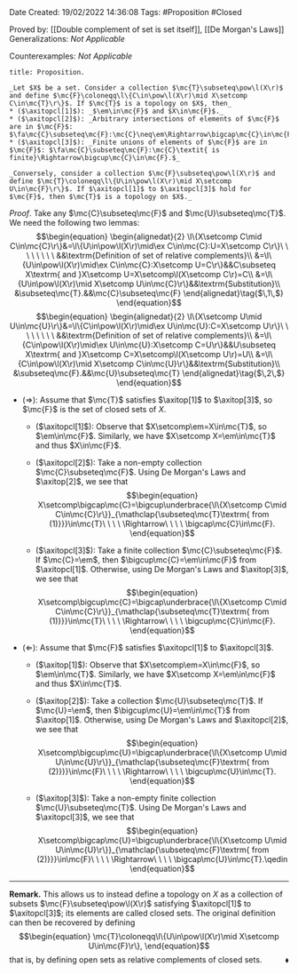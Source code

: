 <br />
<br />

Date Created: 19/02/2022 14:36:08
Tags: #Proposition #Closed

Proved by: [[Double complement of set is set itself]], [[De Morgan's Laws]]
Generalizations: _Not Applicable_

Counterexamples: _Not Applicable_

``` ad-Proposition
title: Proposition.

_Let $X$ be a set. Consider a collection $\mc{T}\subseteq\pow\l(X\r)$ and define $\mc{F}\coloneqq\l\{C\in\pow\l(X\r)\mid X\setcomp C\in\mc{T}\r\}$. If $\mc{T}$ is a topology on $X$, then_
* ($\axitopcl[1]$): _$\em\in\mc{F}$ and $X\in\mc{F}$._
* ($\axitopcl[2]$): _Arbitrary intersections of elements of $\mc{F}$ are in $\mc{F}$: $\fa\mc{C}\subseteq\mc{F}:\mc{C}\neq\em\Rightarrow\bigcap\mc{C}\in\mc{F}$._
* ($\axitopcl[3]$): _Finite unions of elements of $\mc{F}$ are in $\mc{F}$: $\fa\mc{C}\subseteq\mc{F}:\mc{C}\textit{ is finite}\Rightarrow\bigcup\mc{C}\in\mc{F}.$_

_Conversely, consider a collection $\mc{F}\subseteq\pow\l(X\r)$ and define $\mc{T}\coloneqq\l\{U\in\pow\l(X\r)\mid X\setcomp U\in\mc{F}\r\}$. If $\axitopcl[1]$ to $\axitopcl[3]$ hold for $\mc{F}$, then $\mc{T}$ is a topology on $X$._

```

_Proof_. Take any $\mc{C}\subseteq\mc{F}$ and $\mc{U}\subseteq\mc{T}$. We need the following two lemmas:
$$\begin{equation}
    \begin{alignedat}{2}
        \l\{X\setcomp C\mid C\in\mc{C}\r\}&=\l\{U\in\pow\l(X\r)\mid\ex C\in\mc{C}:U=X\setcomp C\r\}\ \ \ \ \ \ \ \ &&\textrm{Definition of set of relative complements}\\
        &=\l\{U\in\pow\l(X\r)\mid\ex C\in\mc{C}:X\setcomp U=C\r\}&&C\subseteq X\textrm{ and }X\setcomp U=X\setcomp\l(X\setcomp C\r)=C\\
        &=\l\{U\in\pow\l(X\r)\mid X\setcomp U\in\mc{C}\r\}&&\textrm{Substitution}\\
        &\subseteq\mc{T}.&&\mc{C}\subseteq\mc{F}
    \end{alignedat}\tag{$\,1\,$}
\end{equation}$$
$$\begin{equation}
    \begin{alignedat}{2}
        \l\{X\setcomp U\mid U\in\mc{U}\r\}&=\l\{C\in\pow\l(X\r)\mid\ex U\in\mc{U}:C=X\setcomp U\r\}\ \ \ \ \ \ \ \ &&\textrm{Definition of set of relative complements}\\
        &=\l\{C\in\pow\l(X\r)\mid\ex U\in\mc{U}:X\setcomp C=U\r\}&&U\subseteq X\textrm{ and }X\setcomp C=X\setcomp\l(X\setcomp U\r)=U\\
        &=\l\{C\in\pow\l(X\r)\mid X\setcomp C\in\mc{U}\r\}&&\textrm{Substitution}\\
        &\subseteq\mc{F}.&&\mc{U}\subseteq\mc{T}
    \end{alignedat}\tag{$\,2\,$}
\end{equation}$$
* ($\Rightarrow$): Assume that $\mc{T}$ satisfies $\axitop[1]$ to $\axitop[3]$, so $\mc{F}$ is the set of closed sets of $X$.
    * ($\axitopcl[1]$): Observe that $X\setcomp\em=X\in\mc{T}$, so $\em\in\mc{F}$. Similarly, we have $X\setcomp X=\em\in\mc{T}$ and thus $X\in\mc{F}$.

    * ($\axitopcl[2]$): Take a non-empty collection $\mc{C}\subseteq\mc{F}$. Using De Morgan's Laws and $\axitop[2]$, we see that$$\begin{equation}
            X\setcomp\bigcap\mc{C}=\bigcup\underbrace{\l\{X\setcomp C\mid C\in\mc{C}\r\}}_{\mathclap{\subseteq\mc{T}\textrm{ from (1)}}}\in\mc{T}\ \ \ \ \Rightarrow\ \ \ \ \bigcap\mc{C}\in\mc{F}.
        \end{equation}$$
    * ($\axitopcl[3]$): Take a finite collection $\mc{C}\subseteq\mc{F}$. If $\mc{C}=\em$, then $\bigcup\mc{C}=\em\in\mc{F}$ from $\axitopcl[1]$. Otherwise, using De Morgan's Laws and $\axitop[3]$, we see that$$\begin{equation}
            X\setcomp\bigcup\mc{C}=\bigcap\underbrace{\l\{X\setcomp C\mid C\in\mc{C}\r\}}_{\mathclap{\subseteq\mc{T}\textrm{ from (1)}}}\in\mc{T}\ \ \ \ \Rightarrow\ \ \ \ \bigcup\mc{C}\in\mc{F}.
        \end{equation}$$
* ($\Leftarrow$): Assume that $\mc{F}$ satisfies $\axitopcl[1]$ to $\axitopcl[3]$.
    * ($\axitop[1]$): Observe that $X\setcomp\em=X\in\mc{F}$, so $\em\in\mc{T}$. Similarly, we have $X\setcomp X=\em\in\mc{F}$ and thus $X\in\mc{T}$.

    * ($\axitop[2]$): Take a collection $\mc{U}\subseteq\mc{T}$. If $\mc{U}=\em$, then $\bigcup\mc{U}=\em\in\mc{T}$ from $\axitop[1]$. Otherwise, using De Morgan's Laws and $\axitopcl[2]$, we see that$$\begin{equation}
            X\setcomp\bigcup\mc{U}=\bigcap\underbrace{\l\{X\setcomp U\mid U\in\mc{U}\r\}}_{\mathclap{\subseteq\mc{F}\textrm{ from (2)}}}\in\mc{F}\ \ \ \ \Rightarrow\ \ \ \ \bigcup\mc{U}\in\mc{T}.
        \end{equation}$$
    * ($\axitop[3]$): Take a non-empty finite collection $\mc{U}\subseteq\mc{T}$. Using De Morgan's Laws and $\axitopcl[3]$, we see that$$\begin{equation}
            X\setcomp\bigcap\mc{U}=\bigcup\underbrace{\l\{X\setcomp U\mid U\in\mc{U}\r\}}_{\mathclap{\subseteq\mc{F}\textrm{ from (2)}}}\in\mc{F}\ \ \ \ \Rightarrow\ \ \ \ \bigcap\mc{U}\in\mc{T}.\qedin
        \end{equation}$$

---

**Remark.** This allows us to instead define a topology on $X$ as a collection of subsets $\mc{F}\subseteq\pow\l(X\r)$ satisfying $\axitopcl[1]$ to $\axitopcl[3]$; its elements are called closed sets. The original definition can then be recovered by defining
$$\begin{equation}
    \mc{T}\coloneqq\l\{U\in\pow\l(X\r)\mid X\setcomp U\in\mc{F}\r\},
\end{equation}$$
that is, by defining open sets as relative complements of closed sets.<span style="float:right;">$\blacklozenge$</span>
